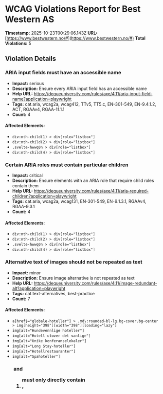 # WCAG Violations Report for Best Western AS

**Timestamp:** 2025-10-23T00:29:06.143Z
**URL:** [https://www.bestwestern.no/#](https://www.bestwestern.no/#)
**Total Violations:** 5

## Violation Details

### ARIA input fields must have an accessible name

- **Impact:** serious
- **Description:** Ensure every ARIA input field has an accessible name
- **Help URL:** https://dequeuniversity.com/rules/axe/4.11/aria-input-field-name?application=playwright
- **Tags:** cat.aria, wcag2a, wcag412, TTv5, TT5.c, EN-301-549, EN-9.4.1.2, ACT, RGAAv4, RGAA-11.1.1
- **Count:** 4

#### Affected Elements:

- `div:nth-child(1) > div[role="listbox"]`
- `div:nth-child(2) > div[role="listbox"]`
- `.svelte-hwwq0n > div[role="listbox"]`
- `div:nth-child(4) > div[role="listbox"]`

### Certain ARIA roles must contain particular children

- **Impact:** critical
- **Description:** Ensure elements with an ARIA role that require child roles contain them
- **Help URL:** https://dequeuniversity.com/rules/axe/4.11/aria-required-children?application=playwright
- **Tags:** cat.aria, wcag2a, wcag131, EN-301-549, EN-9.1.3.1, RGAAv4, RGAA-9.3.1
- **Count:** 4

#### Affected Elements:

- `div:nth-child(1) > div[role="listbox"]`
- `div:nth-child(2) > div[role="listbox"]`
- `.svelte-hwwq0n > div[role="listbox"]`
- `div:nth-child(4) > div[role="listbox"]`

### Alternative text of images should not be repeated as text

- **Impact:** minor
- **Description:** Ensure image alternative is not repeated as text
- **Help URL:** https://dequeuniversity.com/rules/axe/4.11/image-redundant-alt?application=playwright
- **Tags:** cat.text-alternatives, best-practice
- **Count:** 7

#### Affected Elements:

- `a[href$="globale-hoteller"] > .md\:rounded-bl-lg.bg-cover.bg-center > img[height="398"][width="398"][loading="lazy"]`
- `img[alt="Hundevennlige hoteller"]`
- `img[alt="Hotell utover det vanlige"]`
- `img[alt="Unike konferanselokaler"]`
- `img[alt="Long Stay-hoteller"]`
- `img[alt="Hotellrestauranter"]`
- `img[alt="Spahoteller"]`

### <ul> and <ol> must only directly contain <li>, <script> or <template> elements

- **Impact:** serious
- **Description:** Ensure that lists are structured correctly
- **Help URL:** https://dequeuniversity.com/rules/axe/4.11/list?application=playwright
- **Tags:** cat.structure, wcag2a, wcag131, EN-301-549, EN-9.1.3.1, RGAAv4, RGAA-9.3.1
- **Count:** 1

#### Affected Elements:

- `#footerLinks-0`

### All page content should be contained by landmarks

- **Impact:** moderate
- **Description:** Ensure all page content is contained by landmarks
- **Help URL:** https://dequeuniversity.com/rules/axe/4.11/region?application=playwright
- **Tags:** cat.keyboard, best-practice, RGAAv4, RGAA-9.2.1
- **Count:** 3

#### Affected Elements:

- `.\[\&\:not\(\:focus\)\]\:visually-hidden`
- `.pr-2`
- `a[href$="bestwestern.com/"]`
